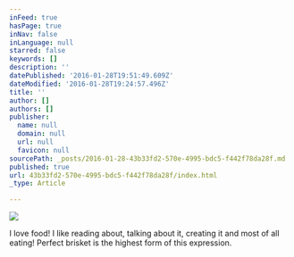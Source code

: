 ```yaml
---
inFeed: true
hasPage: true
inNav: false
inLanguage: null
starred: false
keywords: []
description: ''
datePublished: '2016-01-28T19:51:49.609Z'
dateModified: '2016-01-28T19:24:57.496Z'
title: ''
author: []
authors: []
publisher:
  name: null
  domain: null
  url: null
  favicon: null
sourcePath: _posts/2016-01-28-43b33fd2-570e-4995-bdc5-f442f78da28f.md
published: true
url: 43b33fd2-570e-4995-bdc5-f442f78da28f/index.html
_type: Article

---
```

![](https://the-grid-user-content.s3-us-west-2.amazonaws.com/66ba2738-c3a1-42a2-a4f3-736de4cc19c5.jpg)

I love food! I like reading about, talking about it, creating it and most of all eating! Perfect brisket is the highest form of this expression.